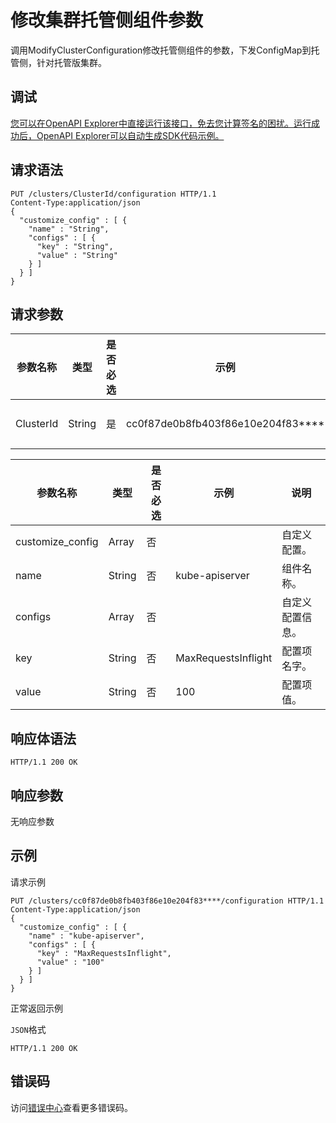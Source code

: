 # 修改集群托管侧组件参数

调用ModifyClusterConfiguration修改托管侧组件的参数，下发ConfigMap到托管侧，针对托管版集群。

## 调试

[您可以在OpenAPI Explorer中直接运行该接口，免去您计算签名的困扰。运行成功后，OpenAPI Explorer可以自动生成SDK代码示例。](https://api.aliyun.com/#product=CS&api=ModifyClusterConfiguration&type=ROA&version=2015-12-15)

## 请求语法

```
PUT /clusters/ClusterId/configuration HTTP/1.1 
Content-Type:application/json
{
  "customize_config" : [ {
    "name" : "String",
    "configs" : [ {
      "key" : "String",
      "value" : "String"
    } ]
  } ]
}
```

## 请求参数

|参数名称|类型|是否必选|示例|说明|
|----|--|----|--|--|
|ClusterId|String|是|cc0f87de0b8fb403f86e10e204f83\*\*\*\*|集群ID。 |

|参数名称|类型|是否必选|示例|说明|
|----|--|----|--|--|
|customize\_config|Array|否| |自定义配置。 |
|name|String|否|kube-apiserver|组件名称。 |
|configs|Array|否| |自定义配置信息。 |
|key|String|否|MaxRequestsInflight|配置项名字。 |
|value|String|否|100|配置项值。 |

## 响应体语法

```
HTTP/1.1 200 OK
```

## 响应参数

无响应参数

## 示例

请求示例

```
PUT /clusters/cc0f87de0b8fb403f86e10e204f83****/configuration HTTP/1.1 
Content-Type:application/json
{
  "customize_config" : [ {
    "name" : "kube-apiserver",
    "configs" : [ {
      "key" : "MaxRequestsInflight",
      "value" : "100"
    } ]
  } ]
}
```

正常返回示例

`JSON`格式

```
HTTP/1.1 200 OK
```

## 错误码

访问[错误中心](https://error-center.alibabacloud.com/status/product/CS)查看更多错误码。

